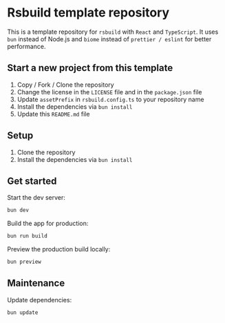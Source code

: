 # Rsbuild template repository

This is a template repository for `rsbuild` with `React` and `TypeScript`. It uses `bun` instead of Node.js and `biome` instead of `prettier / eslint` for better performance.

## Start a new project from this template

1. Copy / Fork / Clone the repository
2. Change the license in the `LICENSE` file and in the `package.json` file
3. Update `assetPrefix` in `rsbuild.config.ts` to your repository name
4. Install the dependencies via `bun install`
5. Update this `README.md` file

## Setup

1. Clone the repository
2. Install the dependencies via `bun install`

## Get started

Start the dev server:

```bash
bun dev
```

Build the app for production:

```bash
bun run build
```

Preview the production build locally:

```bash
bun preview
```

## Maintenance

Update dependencies:

```bash
bun update
```
